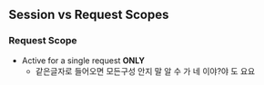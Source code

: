## Session vs Request Scopes

### Request Scope
- Active for a single request **ONLY**
	-  같은글자로 들어오면 모든구성 안지 말 알 수  가 네 이야?야 도 요요